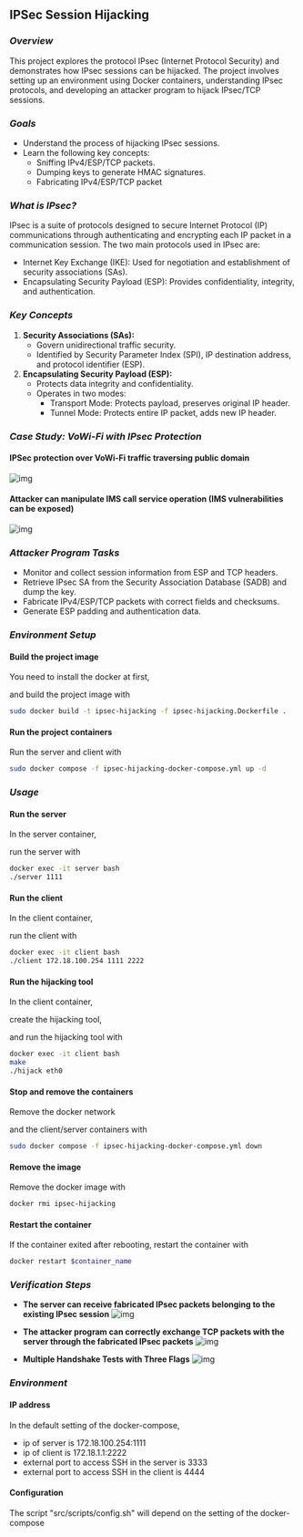 ## IPSec Session Hijacking

### *Overview*

This project explores the protocol IPsec (Internet Protocol Security) and demonstrates how IPsec sessions can be hijacked. The project involves setting up an environment using Docker containers, understanding IPsec protocols, and developing an attacker program to hijack IPsec/TCP sessions.

### *Goals*

* Understand the process of hijacking IPsec sessions.
* Learn the following key concepts:
  * Sniffing IPv4/ESP/TCP packets.
  * Dumping keys to generate HMAC signatures.
  * Fabricating IPv4/ESP/TCP packet

### *What is IPsec?*

IPsec is a suite of protocols designed to secure Internet Protocol (IP) communications through authenticating and encrypting each IP packet in a communication session. The two main protocols used in IPsec are:

* Internet Key Exchange (IKE): Used for negotiation and establishment of security associations (SAs).
* Encapsulating Security Payload (ESP): Provides confidentiality, integrity, and authentication.

### *Key Concepts*

1. **Security Associations (SAs):**
   * Govern unidirectional traffic security.
   * Identified by Security Parameter Index (SPI), IP destination address, and protocol identifier (ESP).
2. **Encapsulating Security Payload (ESP):**
   * Protects data integrity and confidentiality.
   * Operates in two modes:
     * Transport Mode: Protects payload, preserves original IP header.
     * Tunnel Mode: Protects entire IP packet, adds new IP header.

### *Case Study: VoWi-Fi with IPsec Protection*

#### IPSec protection over VoWi-Fi traffic traversing public domain

![img](https://imgur.com/ir83SQj.jpg)

#### Attacker can manipulate IMS call service operation (IMS vulnerabilities can be exposed)

![img](https://imgur.com/DtyQFvp.jpg)

### *Attacker Program Tasks*

* Monitor and collect session information from ESP and TCP headers.
* Retrieve IPsec SA from the Security Association Database (SADB) and dump the key.
* Fabricate IPv4/ESP/TCP packets with correct fields and checksums.
* Generate ESP padding and authentication data.

### *Environment Setup*

#### Build the project image

You need to install the docker at first,

and build the project image with

```bash
sudo docker build -t ipsec-hijacking -f ipsec-hijacking.Dockerfile .
```

#### Run the project containers

Run the server and client with

```bash
sudo docker compose -f ipsec-hijacking-docker-compose.yml up -d
```

### *Usage*

#### Run the server

In the server container,

run the server with

```bash
docker exec -it server bash
./server 1111
```

#### Run the client

In the client container,

run the client with

```bash
docker exec -it client bash
./client 172.18.100.254 1111 2222
```

#### Run the hijacking tool

In the client container,

create the hijacking tool,

and run the hijacking tool with

```bash
docker exec -it client bash
make
./hijack eth0
```

#### Stop and remove the containers

Remove the docker network 

and the client/server containers with

```bash
sudo docker compose -f ipsec-hijacking-docker-compose.yml down
```

#### Remove the image

Remove the docker image with

```bash
docker rmi ipsec-hijacking
```

#### Restart the container

If the container exited after rebooting,
restart the container with

```bash
docker restart $container_name
```

### *Verification Steps*
































































* **The server can receive fabricated IPsec packets belonging to the existing IPsec session**
  ![img](https://imgur.com/yidH1yh.jpg)






































* **The attacker program can correctly exchange TCP packets with the server through the fabricated IPsec packets**
  ![img](https://imgur.com/4ol8a0C.jpg)
* **Multiple Handshake Tests with Three Flags**
  ![img](https://imgur.com/RH485G2.jpg)

### *Environment*

#### IP address

In the default setting of the docker-compose,

- ip of server is 172.18.100.254:1111
- ip of client is 172.18.1.1:2222
- external port to access SSH in the server is 3333
- external port to access SSH in the client is 4444

#### Configuration

The script "src/scripts/config.sh" will depend on the setting of the docker-compose
